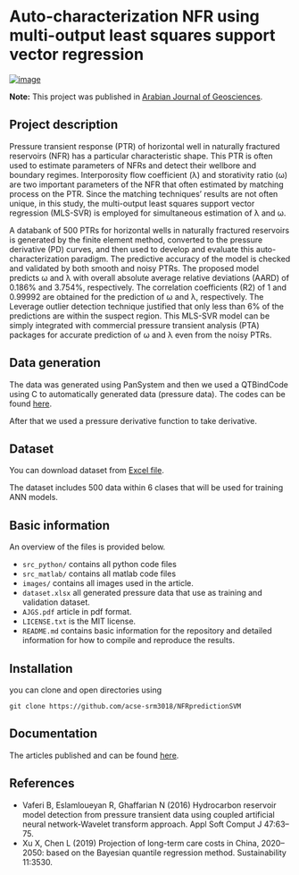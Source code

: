 # Auto-characterization NFR using multi-output least squares support vector regression

[![image](https://img.shields.io/badge/License-MIT-yellow.svg)](https://opensource.org/licenses/MIT)


**Note:**
This project was published in [Arabian Journal of Geosciences]((https://link.springer.com/article/10.1007/s12517-021-06559-9)).

## Project description
Pressure transient response (PTR) of horizontal well in naturally fractured reservoirs (NFR) has a particular characteristic shape. This PTR is often used to estimate parameters of NFRs and detect their wellbore and boundary regimes. Interporosity flow coefficient (λ) and storativity ratio (ω) are two important parameters of the NFR that often estimated by matching process on the PTR. Since the matching techniques’ results are not often unique, in this study, the multi-output least squares support vector regression (MLS-SVR) is employed for simultaneous estimation of λ and ω. 

A databank of 500 PTRs for horizontal wells in naturally fractured reservoirs is generated by the finite element method, converted to the pressure derivative (PD) curves, and then used to develop and evaluate this auto-characterization paradigm. The predictive accuracy of the model is checked and validated by both smooth and noisy PTRs. The proposed model predicts ω and λ with overall absolute average relative deviations (AARD) of 0.186% and 3.754%, respectively. The correlation coefficients (R2) of 1 and 0.99992 are obtained for the prediction of ω and λ, respectively. The Leverage outlier detection technique justified that only less than 6% of the predictions are within the suspect region. This MLS-SVR model can be simply integrated with commercial pressure transient analysis (PTA) packages for accurate prediction of ω and λ even from the noisy PTRs.

## Data generation
The data was generated using PanSystem and then we used a QTBindCode using C to automatically generated data (pressure data). The codes can be found [here](https://github.com/acse-srm3018/ReservoirClassification/tree/main/GenerationData). 

After that we used a pressure derivative function to take derivative.


## Dataset
You can download dataset from [Excel file](https://github.com/acse-srm3018/NFRpredictionSVM/blob/main/Dataset.xlsx).


The dataset includes 500 data within 6 clases that will be used for training ANN models.

## Basic information

An overview of the files is provided below.
- `src_python/` contains all python code files
- `src_matlab/` contains all matlab code files
- `images/` contains all images used in the article.
- `dataset.xlsx` all generated pressure data that use as training and validation dataset.
- `AJGS.pdf` article in pdf format.
- `LICENSE.txt` is the MIT license.
- `README.md` contains basic information for the repository and detailed information for how to compile and reproduce the results.


## Installation

you can clone and open directories using

```
git clone https://github.com/acse-srm3018/NFRpredictionSVM
```

## Documentation

 The articles published and can be found [here](https://github.com/acse-srm3018/NFRpredictionSVM/blob/main/AJGS.pdf).

## References

* Vaferi B, Eslamloueyan R, Ghaffarian N (2016) Hydrocarbon reservoir model detection from pressure transient data using coupled artificial neural network-Wavelet transform approach. Appl Soft Comput J 47:63–75.
* Xu X, Chen L (2019) Projection of long-term care costs in China, 2020–2050: based on the Bayesian quantile regression method. Sustainability 11:3530.
